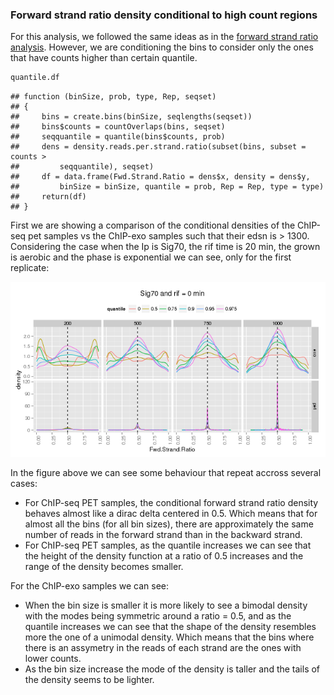 

<!--
%\VignetteEngine{knitr}
%\VignetteIndexEntry{Forward Strand ratio density}
%\VignetteDepends{ggplot2, ChIP-Exo, GenomicAlignments}
-->

### Forward strand ratio density conditional to high count regions

For this analysis, we followed the same ideas as in the [forward strand ratio analysis](../Fwd_strand_ratio_density.md). However, we are conditioning the bins to consider only the ones that have counts higher than certain quantile.







```r
quantile.df
```

```
## function (binSize, prob, type, Rep, seqset) 
## {
##     bins = create.bins(binSize, seqlengths(seqset))
##     bins$counts = countOverlaps(bins, seqset)
##     seqquantile = quantile(bins$counts, prob)
##     dens = density.reads.per.strand.ratio(subset(bins, subset = counts > 
##         seqquantile), seqset)
##     df = data.frame(Fwd.Strand.Ratio = dens$x, density = dens$y, 
##         binSize = binSize, quantile = prob, Rep = Rep, type = type)
##     return(df)
## }
```

First we are showing a comparison of the conditional densities of the ChIP-seq pet samples vs the ChIP-exo samples such that their edsn is > 1300. Considering the case when the Ip is Sig70, the rif time is 20 min, the grown is aerobic and the phase is exponential we can see, only for the first replicate:







![plot of chunk fig1_condDensity](figure/fig1_condDensity.png) 

In the figure above we can see some behaviour that repeat accross several cases:
- For ChIP-seq PET samples, the conditional forward strand ratio density behaves almost like a dirac delta centered in 0.5. Which means that for almost all the bins (for all bin sizes), there are approximately the same number of reads in the forward strand than in the backward strand.
- For ChIP-seq PET samples, as the quantile increases we can see that the height of the density function at a ratio of 0.5 increases and the range of the density becomes smaller.

For the ChIP-exo samples we can see:
- When the bin size is smaller it is more likely to see a bimodal density with the modes being symmetric around a ratio = 0.5, and as the quantile increases we can see that the shape of the density resembles more the one of a unimodal density. Which means that the bins where there is an assymetry in the reads of each strand are the ones with lower counts.
- As the bin size increase the mode of the density is taller and the tails of the density seems to be lighter.
 





